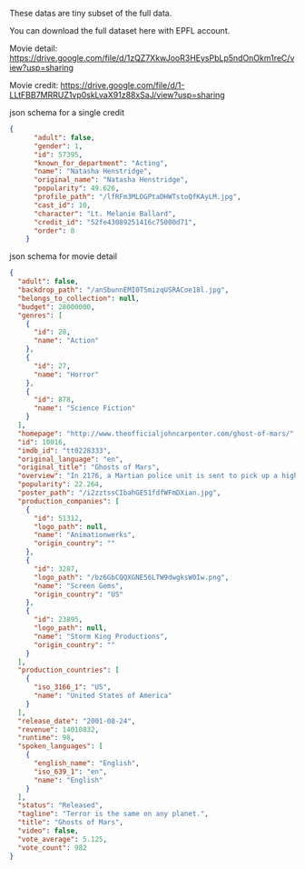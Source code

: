 These datas are tiny subset of the full data.

You can download the full dataset here with EPFL account.

Movie detail: https://drive.google.com/file/d/1zQZ7XkwJooR3HEysPbLp5ndOnOkm1reC/view?usp=sharing

Movie credit: https://drive.google.com/file/d/1-LLtFBB7MRRUZ1vp0skLvaX91z88xSaJ/view?usp=sharing

json schema for a single credit
```json
{
      "adult": false,
      "gender": 1,
      "id": 57395,
      "known_for_department": "Acting",
      "name": "Natasha Henstridge",
      "original_name": "Natasha Henstridge",
      "popularity": 49.626,
      "profile_path": "/lfRFm3MLOGPtaDHWTstoQfKAyLM.jpg",
      "cast_id": 10,
      "character": "Lt. Melanie Ballard",
      "credit_id": "52fe43089251416c75000d71",
      "order": 0
    }
```

json schema for movie detail
```json
{
  "adult": false,
  "backdrop_path": "/anSbunnEMI0TSmizqUSRACoe18l.jpg",
  "belongs_to_collection": null,
  "budget": 28000000,
  "genres": [
    {
      "id": 28,
      "name": "Action"
    },
    {
      "id": 27,
      "name": "Horror"
    },
    {
      "id": 878,
      "name": "Science Fiction"
    }
  ],
  "homepage": "http://www.theofficialjohncarpenter.com/ghost-of-mars/",
  "id": 10016,
  "imdb_id": "tt0228333",
  "original_language": "en",
  "original_title": "Ghosts of Mars",
  "overview": "In 2176, a Martian police unit is sent to pick up a highly dangerous criminal at a remote mining post. Upon arrival, the cops find the post deserted and something far more dangerous than any criminal — the original inhabitants of Mars, hellbent on getting their planet back.",
  "popularity": 22.264,
  "poster_path": "/i2zztssCIbahGES1fdfWFmDXian.jpg",
  "production_companies": [
    {
      "id": 51312,
      "logo_path": null,
      "name": "Animationwerks",
      "origin_country": ""
    },
    {
      "id": 3287,
      "logo_path": "/bz6GbCQQXGNE56LTW9dwgksW0Iw.png",
      "name": "Screen Gems",
      "origin_country": "US"
    },
    {
      "id": 23895,
      "logo_path": null,
      "name": "Storm King Productions",
      "origin_country": ""
    }
  ],
  "production_countries": [
    {
      "iso_3166_1": "US",
      "name": "United States of America"
    }
  ],
  "release_date": "2001-08-24",
  "revenue": 14010832,
  "runtime": 98,
  "spoken_languages": [
    {
      "english_name": "English",
      "iso_639_1": "en",
      "name": "English"
    }
  ],
  "status": "Released",
  "tagline": "Terror is the same on any planet.",
  "title": "Ghosts of Mars",
  "video": false,
  "vote_average": 5.125,
  "vote_count": 982
}
```
